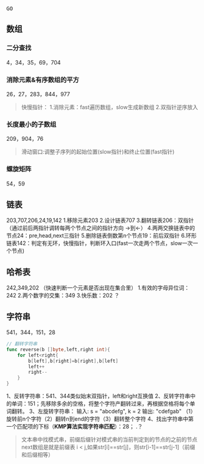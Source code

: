 <kbd>GO</kbd>

## 数组
### 二分查找
4，34，35，69，704
### 消除元素&有序数组的平方
26，27，283，844，977
>快慢指针：
1.消除元素：fast遍历数组，slow生成新数组
2.双指针逆序放入
### 长度最小的子数组
209，904，76
>滑动窗口:调整子序列的起始位置(slow指针)和终止位置(fast指针)
### 螺旋矩阵
54，59

## 链表
203,707,206,24,19,142
1.移除元素203
2.设计链表707
3.翻转链表206：双指针（通过前后两指针调转每两个节点之间的指针方向 ->到<-）
4.两两交换链表中的节点24：pre,head,next三指针
5.删除链表倒数第n个节点19：前后双指针
6.环形链表142：判定有无环，快慢指针，判断环入口(fast一次走两个节点，slow一次一个节点)

## 哈希表
242,349,202
（快速判断一个元素是否出现在集合里）
1.有效的字母异位词：242
2.两个数字的交集：349
3.快乐数：202   ？

## 字符串
541，344，151，28
```go
// 翻转字符串
func reverse(b []byte,left,right int){
    for left<right{
        b[left],b[right]=b[right],b[left]
        left++
        right--
    }
}
```
1、反转字符串：541、344类似始末双指针，left和right互换值
2、反转字符串中的单词：151；先移除多余的空格，将整个字符产翻转过来，再根据空格将每个单词翻转。
3、左旋转字符串：
输入: s = "abcdefg", k = 2
输出: "cdefgab"
（1）旋转前n个字符（2）翻转n到end的字符（3）翻转整个字符
4、找出字符串中第一个匹配项的下标（**KMP算法实现字符串匹配**）：28；  .？
>文本串中找模式串，前缀后缀针对模式串的当前判定到的节点的之前的节点
next数组是就是前缀表
i < j,如果str[i]==str[j]，则str[i-1]==str[j-1]（前缀和后缀相等）

